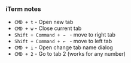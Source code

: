 ### iTerm notes

* `CMD + t` - Open new tab
* `CMD + w` - Close current tab
* `Shift + Command + → ` - move to right tab
* `Shift + Command + ← ` - move to left tab
* `CMD + i` - Open change tab name dialog
* `CMD + 2` - Go to tab 2 (works for any number)

